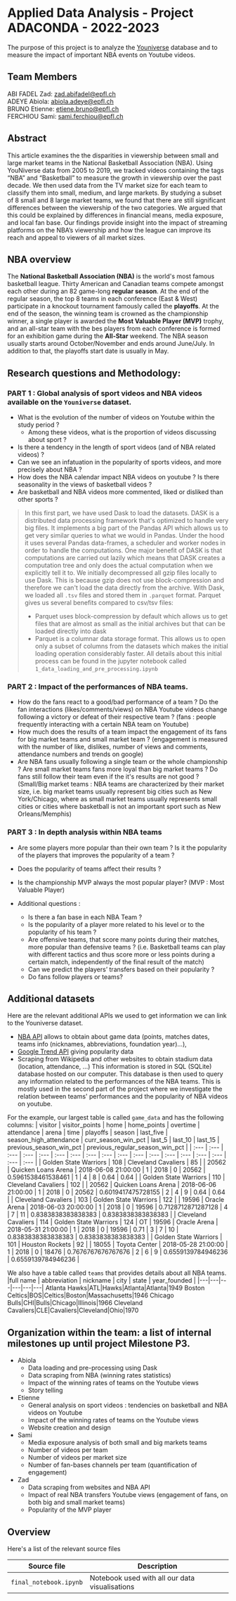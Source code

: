 # Applied Data Analysis - Project ADACONDA - 2022-2023

The purpose of this project is to analyze the [Youniverse](https://zenodo.org/record/4650046) database and to measure the impact of important NBA events on Youtube videos.


## Team Members
ABI FADEL Zad: zad.abifadel@epfl.ch <br/>
ADEYE Abiola: abiola.adeye@epfl.ch <br/>
BRUNO Etienne: etiene.bruno@epfl.ch <br/>
FERCHIOU Sami: sami.ferchiou@epfl.ch <br/>


## Abstract

This article examines the the disparities in viewership between small and large market teams in the National Basketball Association (NBA). Using YouNiverse data from 2005 to 2019, we tracked videos containing the tags “NBA” and “Basketball” to measure the growth in viewership over the past decade. We then used data from the TV market size for each team to classify them into small, medium, and large markets. By studying a subset of 8 small and 8 large market teams, we found that there are still significant differences between the viewership of the two categories. We argued that this could be explained by differences in financial means, media exposure, and local fan base. Our findings provide insight into the impact of streaming platforms on the NBA’s viewership and how the league can improve its reach and appeal to viewers of all market sizes.

## NBA overview
The **National Basketball Association (NBA)** is the world's most famous basketball league. Thirty American and Canadian teams compete amongst each other during an 82 game-long **regular season**. At the end of the regular season, the top 8 teams in each conference (East & West) participate in a knockout tournament famously called the **playoffs**. At the end of the season, the winning team is crowned as the championship winner, a single player is awarded the **Most Valuable Player (MVP)** trophy, and an all-star team with the bes players from each conference is formed for an exhibition game during the **All-Star** weekend. The NBA season usually starts around October/November and ends around June/July. In addition to that, the playoffs start date is usually in May.
  


## Research questions and Methodology:

### PART 1 : Global analysis of sport videos and NBA videos available on the `Youniverse` dataset.
- What is the evolution of the number of videos on Youtube within the study period ?
    - Among these videos, what is the proportion of videos discussing about sport ?
- Is there a tendency in the length of sport videos (and of NBA related videos) ?
- Can we see an infatuation in the popularity of sports videos, and more precisely about NBA ?
- How does the NBA calendar impact NBA videos on youtube ? Is there seasonality in the views of basketball videos ?
- Are basketball and NBA videos more commented, liked or disliked than other sports ?

> In this first part, we have used Dask to load the datasets. 
> DASK is a distributed data processing framework that's optimized to handle very big files. It implements a big part of the Pandas API which allows us to get very similar queries to what we would in Pandas. Under the hood it uses several Pandas data-frames, a scheduler and worker nodes in order to handle the computations. One major benefit of DASK is that computations are carried out lazily which means that DASK creates a computation tree and only does the actual computation when we explicitly tell it to.
> We initially decompressed all gzip files locally to use Dask. This is because gzip does not use block-compression and therefore we can't load the data directly from the archive.
>  With Dask, we loaded all `.tsv` files and stored them in `.parquet` format. Parquet gives us several benefits compared to csv/tsv files:
> - Parquet uses block-compression by default which allows us to get files that are almost as small as the initial archives but that can be loaded directly into dask
> - Parquet is a columnar data storage format. This allows us to open only a subset of columns from the datasets which makes the initial loading operation considerably faster.
> All details about this initial process can be found in the jupyter notebook called `1_data_loading_and_pre_processing.ipynb`


### PART 2 : Impact of the performances of NBA teams.
- How do the fans react to a good/bad performance of a team ? Do the fan interactions (likes/comments/views) on NBA Youtube videos change following a victory or defeat of their respective team ? (fans : people frequently interacting with a certain NBA team on Youtube)
- How much does the results of a team impact the engagement of its fans for big market teams and small market team ? (engagement is measured with the number of like, dislikes, number of views and comments, attendance numbers and trends on google) 
- Are NBA fans usually following a single team or the whole championship ?
Are small market teams fans more loyal than big market teams ? Do fans still follow their team even if the it's results are not good ? (Small/Big market teams : NBA teams are characterized by their market size, i.e. big market teams usually represent big cities such as New York/Chicago, where as small market teams usually represents small cities or cities where basketball is not an important sport such as New Orleans/Memphis)


### PART 3 : In depth analysis within NBA teams
- Are some players more popular than their own team ? Is it the popularity of the players that improves the popularity of a team ? 
- Does the popularity of teams affect their results ? 
- Is the championship MVP always the most popular player? (MVP : Most Valuable Player) 

- Additional questions :
    - Is there a fan base in each NBA Team ?
    - Is the popularity of a player more related to his level or to the popularity of his team ? 
    - Are offensive teams, that score many points during their matches, more popular than defensive teams ? (i.e. Basketball teams can play with         different tactics and thus score more or less points during a certain match, independently of the final result of the match) 
    - Can we predict the players’ transfers based on their popularity ?
    - Do fans follow players or teams?


## Additional datasets
Here are the relevant additional APIs we used to get information we can link to the Youniverse dataset.
  - [NBA API](https://pypi.org/project/nba-api/) allows to obtain about game data (points, matches dates, teams info (nicknames, abbreviations, foundation year)...),
  - [Google Trend API](https://pypi.org/project/pytrends/) giving popularity data
  - Scraping from Wikipedia and other websites to obtain stadium data (location, attendance, ...)
This information is stored in SQL (SQLite) database hosted on our computer. This database is then used to query any information related to the performances of the NBA teams. This is mostly used in the second part of the project where we investigate the relation between teams' performances and the popularity of NBA videos on youtube.

For the example, our largest table is called `game_data` and has the following columns:
| visitor | visitor\_points | home | home\_points | overtime | attendance | arena | time | playoffs | season | last\_five | season\_high\_attendance | curr\_season\_win\_pct | last\_5 | last\_10 | last\_15 | previous\_season\_win\_pct | previous\_regular\_season\_win\_pct |
| :--- | :--- | :--- | :--- | :--- | :--- | :--- | :--- | :--- | :--- | :--- | :--- | :--- | :--- | :--- | :--- | :--- | :--- |
| Golden State Warriors | 108 | Cleveland Cavaliers | 85 |  | 20562 | Quicken Loans Arena | 2018-06-08 21:00:00 | 1 | 2018 | 0 | 20562 | 0.5961538461538461 | 1 | 4 | 8 | 0.64 | 0.64 |
| Golden State Warriors | 110 | Cleveland Cavaliers | 102 |  | 20562 | Quicken Loans Arena | 2018-06-06 21:00:00 | 1 | 2018 | 0 | 20562 | 0.6019417475728155 | 2 | 4 | 9 | 0.64 | 0.64 |
| Cleveland Cavaliers | 103 | Golden State Warriors | 122 |  | 19596 | Oracle Arena | 2018-06-03 20:00:00 | 1 | 2018 | 0 | 19596 | 0.7128712871287128 | 4 | 7 | 11 | 0.8383838383838383 | 0.8383838383838383 |
| Cleveland Cavaliers | 114 | Golden State Warriors | 124 | OT | 19596 | Oracle Arena | 2018-05-31 21:00:00 | 1 | 2018 | 0 | 19596 | 0.71 | 3 | 7 | 10 | 0.8383838383838383 | 0.8383838383838383 |
| Golden State Warriors | 101 | Houston Rockets | 92 |  | 18055 | Toyota Center | 2018-05-28 21:00:00 | 1 | 2018 | 0 | 18476 | 0.7676767676767676 | 2 | 6 | 9 | 0.6559139784946236 | 0.6559139784946236 |




We also have a table called `teams` that provides details about all NBA teams.
|full name | abbreviation | nickname | city | state | year_founded |
|---|---|---|---|---|---|
Atlanta Hawks|ATL|Hawks|Atlanta|Atlanta|1949
Boston Celtics|BOS|Celtics|Boston|Massachusetts|1946
Chicago Bulls|CHI|Bulls|Chicago|Illinois|1966
Cleveland Cavaliers|CLE|Cavaliers|Cleveland|Ohio|1970


## Organization within the team: a list of internal milestones up until project Milestone P3.
- Abiola
    - Data loading and pre-processing using Dask
    - Data scraping from NBA (winning rates statistics)
    - Impact of the winning rates of teams on the Youtube views
    - Story telling
- Etienne
    - General analysis on sport videos : tendencies on basketball and NBA videos on Youtube
    - Impact of the winning rates of teams on the Youtube views 
    - Website creation and design
- Sami
    - Media exposure analysis of both small and big markets teams
    - Number of videos per team
    - Number of videos per market size
    - Number of fan-bases channels per team (quantification of engagement)
- Zad
    - Data scraping from websites and NBA API
    - Impact of real NBA transfers Youtube views (engagement of fans, on both big and small market teams)
    - Popularity of the MVP player



## Overview
Here's a list of the relevant source files 

|Source file | Description|
|---|---|
|`final_notebook.ipynb`           | Notebook used with all our data visualisations|

